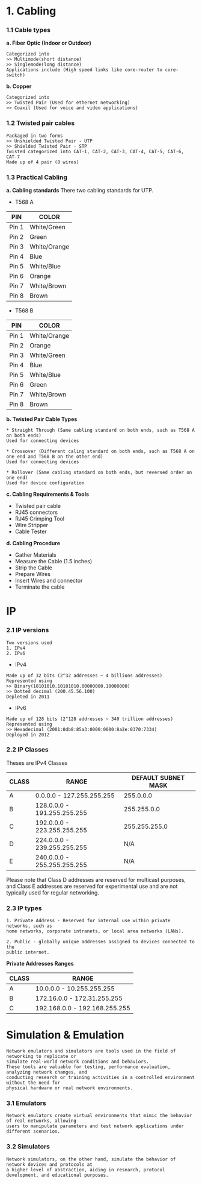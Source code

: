 # 1. Cabling
### 1.1 Cable types
**a. Fiber Optic (Indoor or Outdoor)** 
~~~~
Categorized into
>> Multimode(short distance)
>> Singlemode(long distance)
Applications include (High speed links like core-router to core-switch)
~~~~
**b. Copper** 
~~~~
Categorized into
>> Twisted Pair (Used for ethernet networking) 
>> Coaxil (Used for voice and video applications)
~~~~
### 1.2 Twisted pair cables
~~~~
Packaged in two forms
>> Unshielded Twisted Pair - UTP
>> Shielded Twisted Pair - STP
Twisted categorized into CAT-1, CAT-2, CAT-3, CAT-4, CAT-5, CAT-6, CAT-7
Made up of 4 pair (8 wires)
~~~~
### 1.3 Practical Cabling
**a. Cabling standards**
There two cabling standards for UTP.
* T568 A  
    
| PIN           | COLOR         |
| ------------- | ------------- |
| Pin 1         |  White/Green  |
| Pin 2         |  Green        |
| Pin 3         |  White/Orange |
| Pin 4         |  Blue         |
| Pin 5         |  White/Blue   |
| Pin 6         |  Orange       |
| Pin 7         |  White/Brown  |
| Pin 8         |  Brown        |   
 
* T568 B
    
| PIN           | COLOR         |
| ------------- | ------------- |
| Pin 1         |  White/Orange |
| Pin 2         |  Orange       |
| Pin 3         |  White/Green  |
| Pin 4         |  Blue         |
| Pin 5         |  White/Blue   |
| Pin 6         |  Green        |
| Pin 7         |  White/Brown  |
| Pin 8         |  Brown        |   


**b. Twisted Pair Cable Types**
~~~~
* Straight Through (Same cabling standard on both ends, such as T568 A on both ends)
Used for connecting devices
~~~~
~~~~
* Crossover (Different caling standard on both ends, such as T568 A on one end and T568 B on the other end)
Used for connecting devices
~~~~
~~~~
* Rollover (Same cabling standard on both ends, but reversed order on one end)
Used for device configuration
~~~~

**c. Cabling Requirements & Tools** 
* Twisted pair cable
* RJ45 connectors
* RJ45 Crimping Tool
* Wire Stripper
* Cable Tester  

**d. Cabling Procedure**
* Gather Materials
* Measure the Cable (1.5 inches)
* Strip the Cable
* Prepare Wires
* Insert Wires and connector
* Terminate the cable
# IP 
### 2.1 IP versions
~~~~
Two versions used
1. IPv4
2. IPv6
~~~~
* IPv4
~~~~
Made up of 32 bits (2^32 addresses ~ 4 billions addresses)
Represented using 
>> Binary(10101010.10101010.00000000.10000000)
>> Dotted decimal (200.45.56.100)
Depleted in 2011
~~~~
* IPv6
~~~~
Made up of 128 bits (2^128 addresses ~ 340 trillion addresses)
Represented using 
>> Hexadecimal (2001:0db8:85a3:0000:0000:8a2e:0370:7334)
Deployed in 2012
~~~~
### 2.2 IP Classes
Theses are IPv4 Classes

| CLASS         | RANGE                             | DEFAULT SUBNET MASK      |
| ------------- | --------------------------------- | ------------------------ |
| A             | 0.0.0.0 - 127.255.255.255         | 255.0.0.0                |
| B             | 128.0.0.0 - 191.255.255.255       | 255.255.0.0              |
| C             | 192.0.0.0 - 223.255.255.255       | 255.255.255.0            |
| D             | 224.0.0.0 - 239.255.255.255       | N/A                      |
| E             | 240.0.0.0 - 255.255.255.255       | N/A                      |

Please note that Class D addresses are reserved for multicast purposes, and Class E addresses are reserved for experimental use and are not typically used for regular networking.

### 2.3 IP types
~~~~
1. Private Address - Reserved for internal use within private networks, such as 
home networks, corporate intranets, or local area networks (LANs).

2. Public - globally unique addresses assigned to devices connected to the 
public internet.
~~~~
**Private Addresses Ranges**

| CLASS         | RANGE                             |
| ------------- | --------------------------------- |
| A             | 10.0.0.0 - 10.255.255.255         |
| B             | 172.16.0.0 - 172.31.255.255       |
| C             | 192.168.0.0 - 192.168.255.255     |

# Simulation & Emulation 
~~~~
Network emulators and simulators are tools used in the field of networking to replicate or 
simulate real-world network conditions and behaviors.
These tools are valuable for testing, performance evaluation, analyzing network changes, and 
conducting research or training activities in a controlled environment without the need for 
physical hardware or real network environments.
~~~~
### 3.1 Emulators
~~~~
Network emulators create virtual environments that mimic the behavior of real networks, allowing
users to manipulate parameters and test network applications under different scenarios.  
~~~~
### 3.2 Simulators
~~~~
Network simulators, on the other hand, simulate the behavior of network devices and protocols at 
a higher level of abstraction, aiding in research, protocol development, and educational purposes.
~~~~

